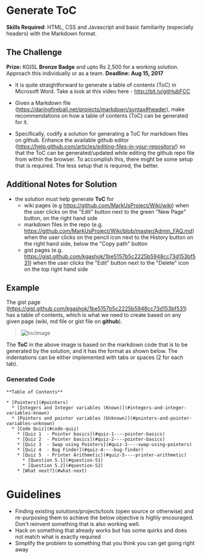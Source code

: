 

# Generate ToC 

**Skills Required**:  HTML, CSS and Javascript and basic familiarity (especially headers) with the Markdown format. 

## The Challenge 

**Prize:** KGISL **Bronze Badge** and upto Rs 2,500 for a working solution. Approach this individually or as a team. **Deadline: Aug 15, 2017**

- It is quite straightforward to generate a table of contents (ToC) in Microsoft Word. Take a look at this video here -  http://bit.ly/gitHubFCC 

- Given a Markdown file (https://daringfireball.net/projects/markdown/syntax#header), make  recommendations on how a table of contents (ToC) can be generated for it. 

- Specifically, codify a solution for generating a ToC for markdown files on github. Enhance the available github editor (https://help.github.com/articles/editing-files-in-your-repository/) so that the ToC can be generated/updated while editing the github repo file from within the browser. To accomplish this, there might be some setup that is required. The less setup that is required, the better. 

## Additional Notes for Solution

 - the solution must help generate **ToC** for 
	 - wiki pages (e.g https://github.com/MarkUsProject/Wiki/wiki) when the user clicks on the "Edit" button next to the green "New Page" button, on the right hand side
	 - markdown files in the repo (e.g. https://github.com/MarkUsProject/Wiki/blob/master/Admin_FAQ.md) when the user clicks on the pencil icon next to the History button on the right hand side, below the "Copy path" button
	 - gist pages (e.g. https://gist.github.com/kgashok/1be5157b5c2225b5948cc73d153bf531) when the user clicks the "Edit" button next to the "Delete" icon on the top right hand side 

## Example 

The gist page (https://gist.github.com/kgashok/1be5157b5c2225b5948cc73d153bf531) has a table of contents, which is what we need to create based on any given page (wiki, md file or gist file on **github**). 

> ![tocImage](https://files.gitter.im/kgisl/campsite/wkDQ/Screenshot-2017-07-26-at-13.45.33.png)

The **ToC** in the above image is based on the markdown code that is to be generated by the solution, and it has the format as shown below. The indentations can be either implemented with tabs or spaces (2 for each tab). 

### Generated Code
```
**Table of Contents**

* [Pointers](#pointers)  
  * [Integers and Integer variables (Known)](#integers-and-integer-variables-known)  
  * [Pointers and pointer variables (Unknown)](#pointers-and-pointer-variables-unknown)  
  * [Code Quiz](#code-quiz)  
    * [Quiz 1  - Pointer basics](#quiz-1----pointer-basics)  
    * [Quiz 2  - Pointer basics](#quiz-2----pointer-basics)  
    * [Quiz 3  - Swap using Pointers](#quiz-3----swap-using-pointers)
    * [Quiz 4  - Bug Finder](#quiz-4----bug-finder)  
    * [Quiz 5  - Printer Arithmetic](#quiz-5----printer-arithmetic) 
      * [Question 5.1](#question-51)  
      * [Question 5.2](#question-52)  
    * [What next?](#what-next)  
```


# Guidelines

- Finding existing solutions/projects/tools (open source or otherwise) and re-purposing them to achieve the below objective is highly encouraged. Don't reinvent something that is also working well. 
- Hack on something that already works but has some quirks and does not match what is exactly required 
- Simplify the problem to something that you think you can get going right away

